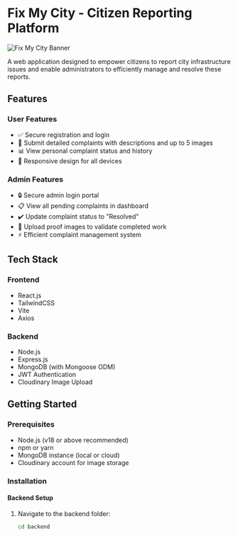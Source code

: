 # Fix My City - Citizen Reporting Platform

![Fix My City Banner](https://via.placeholder.com/1200x400?text=Fix+My+City+Banner)

A web application designed to empower citizens to report city infrastructure issues and enable administrators to efficiently manage and resolve these reports.

## Features

### User Features
- ✅ Secure registration and login
- 📝 Submit detailed complaints with descriptions and up to 5 images
- 📊 View personal complaint status and history
- 📱 Responsive design for all devices

### Admin Features
- 🔒 Secure admin login portal
- 📋 View all pending complaints in dashboard
- ✔️ Update complaint status to "Resolved"
- 📸 Upload proof images to validate completed work
- ⚡ Efficient complaint management system

## Tech Stack

### Frontend
- React.js
- TailwindCSS
- Vite
- Axios

### Backend
- Node.js
- Express.js
- MongoDB (with Mongoose ODM)
- JWT Authentication
- Cloudinary Image Upload

## Getting Started

### Prerequisites
- Node.js (v18 or above recommended)
- npm or yarn
- MongoDB instance (local or cloud)
- Cloudinary account for image storage

### Installation

#### Backend Setup
1. Navigate to the backend folder:
   ```bash
   cd backend
